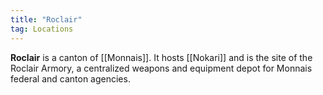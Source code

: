 ```yaml
---
title: "Roclair"
tag: Locations
---
```


**Roclair** is a canton of [[Monnais]]. It hosts [[Nokari]] and is the site of the Roclair Armory, a centralized weapons and equipment depot for Monnais federal and canton agencies.
